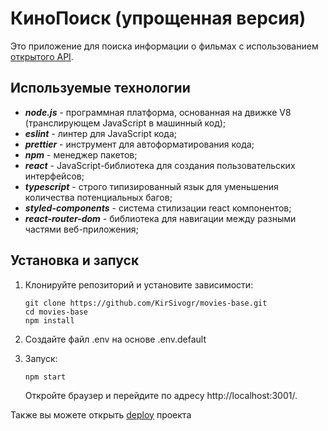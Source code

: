 # КиноПоиск (упрощенная версия)

Это приложение для поиска информации о фильмах с использованием [открытого API](https://kinopoisk.dev/).

## Используемые технологии

- **_node.js_** - программная платформа, основанная на движке V8 (транслирующем JavaScript в машинный код);
- **_eslint_** - линтер для JavaScript кода;
- **_prettier_** - инструмент для автоформатирования кода;
- **_npm_** - менеджер пакетов;
- **_react_** - JavaScript-библиотека для создания пользовательских интерфейсов;
- **_typescript_** - строго типизированный язык для уменьшения количества потенциальных багов;
- **_styled-components_** - система стилизации react компонентов;
- **_react-router-dom_** - библиотека для навигации между разными частями веб-приложения;

## Установка и запуск

1. Клонируйте репозиторий и установите зависимости:

   ```
   git clone https://github.com/KirSivogr/movies-base.git
   cd movies-base
   npm install
   ```

2. Создайте файл .env на основе .env.default

3. Запуск:
   ```
   npm start
   ```
   Откройте браузер и перейдите по адресу http://localhost:3001/.

Также вы можете открыть [deploy](https://movies-base-xi.vercel.app/) проекта

